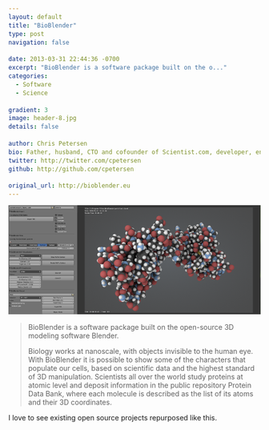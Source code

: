 ```yaml
---
layout: default
title: "BioBlender"
type: post
navigation: false

date: 2013-03-31 22:44:36 -0700
excerpt: "BioBlender is a software package built on the o..."
categories:
  - Software
  - Science

gradient: 3
image: header-8.jpg
details: false

author: Chris Petersen
bio: Father, husband, CTO and cofounder of Scientist.com, developer, entrepreneur and technologist.
twitter: http://twitter.com/cpetersen
github: http://github.com/cpetersen

original_url: http://bioblender.eu
---
```



  ![BBSplash.png](/assets/import/7202a809872ea3b997defdcd19055442.png) 

 > BioBlender is a software package built on the open-source 3D modeling software Blender.
 > 
 > Biology works at nanoscale, with objects invisible to the human eye. With BioBlender it is possible to show some of the characters that populate our cells, based on scientific data and the highest standard of 3D manipulation. Scientists all over the world study proteins at atomic level and deposit information in the public repository Protein Data Bank, where each molecule is described as the list of its atoms and their 3D coordinates.

 I love to see existing open source projects repurposed like this. 
